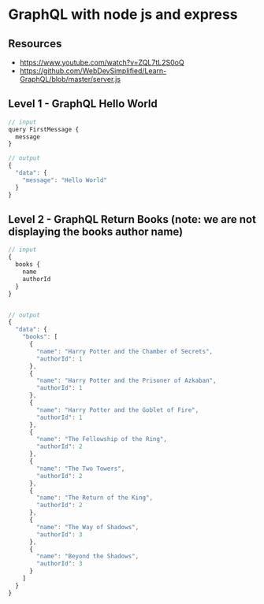 # GraphQL with node js and express

## Resources
- https://www.youtube.com/watch?v=ZQL7tL2S0oQ
- https://github.com/WebDevSimplified/Learn-GraphQL/blob/master/server.js

## Level 1 - GraphQL Hello World
```js
// input
query FirstMessage {
  message
}

// output
{
  "data": {
    "message": "Hello World"
  }
}
```

## Level 2 - GraphQL Return Books (note: we are not displaying the books author name)
```js
// input
{
  books {
    name
    authorId
  }
}


// output
{
  "data": {
    "books": [
      {
        "name": "Harry Potter and the Chamber of Secrets",
        "authorId": 1
      },
      {
        "name": "Harry Potter and the Prisoner of Azkaban",
        "authorId": 1
      },
      {
        "name": "Harry Potter and the Goblet of Fire",
        "authorId": 1
      },
      {
        "name": "The Fellowship of the Ring",
        "authorId": 2
      },
      {
        "name": "The Two Towers",
        "authorId": 2
      },
      {
        "name": "The Return of the King",
        "authorId": 2
      },
      {
        "name": "The Way of Shadows",
        "authorId": 3
      },
      {
        "name": "Beyond the Shadows",
        "authorId": 3
      }
    ]
  }
}
```